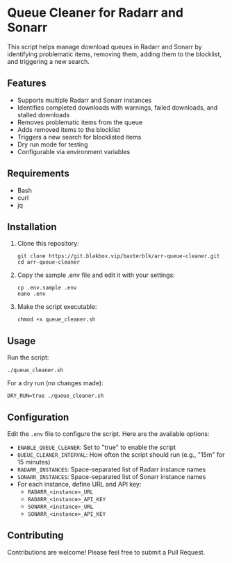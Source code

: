 # Queue Cleaner for Radarr and Sonarr

This script helps manage download queues in Radarr and Sonarr by identifying problematic items, removing them, adding them to the blocklist, and triggering a new search.

## Features

- Supports multiple Radarr and Sonarr instances
- Identifies completed downloads with warnings, failed downloads, and stalled downloads
- Removes problematic items from the queue
- Adds removed items to the blocklist
- Triggers a new search for blocklisted items
- Dry run mode for testing
- Configurable via environment variables

## Requirements

- Bash
- curl
- jq

## Installation

1. Clone this repository:
   ```
   git clone https://git.blakbox.vip/baxterblk/arr-queue-cleaner.git
   cd arr-queue-cleaner
   ```

2. Copy the sample .env file and edit it with your settings:
   ```
   cp .env.sample .env
   nano .env
   ```

3. Make the script executable:
   ```
   chmod +x queue_cleaner.sh
   ```

## Usage

Run the script:

```
./queue_cleaner.sh
```

For a dry run (no changes made):

```
DRY_RUN=true ./queue_cleaner.sh
```

## Configuration

Edit the `.env` file to configure the script. Here are the available options:

- `ENABLE_QUEUE_CLEANER`: Set to "true" to enable the script
- `QUEUE_CLEANER_INTERVAL`: How often the script should run (e.g., "15m" for 15 minutes)
- `RADARR_INSTANCES`: Space-separated list of Radarr instance names
- `SONARR_INSTANCES`: Space-separated list of Sonarr instance names
- For each instance, define URL and API key:
  - `RADARR_<instance>_URL`
  - `RADARR_<instance>_API_KEY`
  - `SONARR_<instance>_URL`
  - `SONARR_<instance>_API_KEY`

## Contributing

Contributions are welcome! Please feel free to submit a Pull Request.